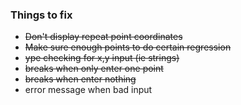 ### Things to fix
* ~~Don't display repeat point coordinates~~
* ~~Make sure enough points to do certain regression~~
* ~~ype checking for x,y input (ie strings)~~
* ~~breaks when only enter one point~~
* ~~breaks when enter nothing~~
* error message when bad input

